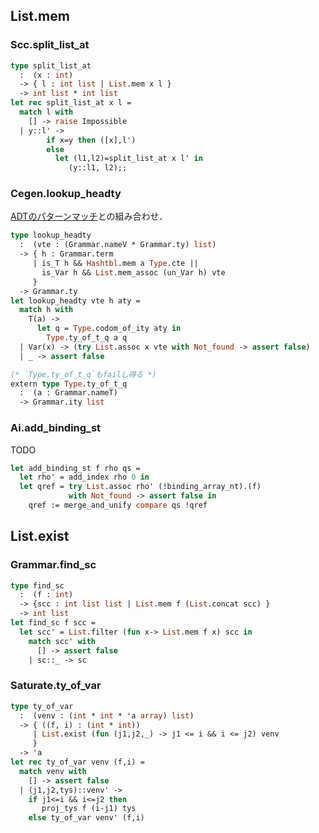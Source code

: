 
## List.mem

<a name = "split_list_at"></a>
### Scc.split_list_at

```ocaml scc.ml
type split_list_at
  :  (x : int)
  -> { l : int list | List.mem x l }
  -> int list * int list
let rec split_list_at x l =
  match l with
    [] -> raise Impossible
  | y::l' ->
        if x=y then ([x],l')
        else
          let (l1,l2)=split_list_at x l' in
             (y::l1, l2);;
```

<a name = "lookup_headty"></a>
### Cegen.lookup_headty

[ADTのパターンマッチ](./ADT_easy.md)との組み合わせ．

```ocaml cegen.ml
type lookup_headty
  :  (vte : (Grammar.nameV * Grammar.ty) list)
  -> { h : Grammar.term
     | is_T h && Hashtbl.mem a Type.cte ||
       is_Var h && List.mem_assoc (un_Var h) vte
     }
  -> Grammar.ty
let lookup_headty vte h aty =
  match h with
    T(a) ->
      let q = Type.codom_of_ity aty in
        Type.ty_of_t_q a q
  | Var(x) -> (try List.assoc x vte with Not_found -> assert false)
  | _ -> assert false

(* `Type.ty_of_t_q`もfailし得る *)
extern type Type.ty_of_t_q
  :  (a : Grammar.nameT)
  -> Grammar.ity list
```

<a name = "add_binding_st"></a>
### Ai.add_binding_st

TODO

```ocaml ai.ml
let add_binding_st f rho qs =
  let rho' = add_index rho 0 in
  let qref = try List.assoc rho' (!binding_array_nt).(f)
             with Not_found -> assert false in
    qref := merge_and_unify compare qs !qref
```

## List.exist

<a name = "find_sc"></a>
### Grammar.find_sc

```ocaml grammar.ml
type find_sc
  :  (f : int)
  -> {scc : int list list | List.mem f (List.concat scc) }
  -> int list
let find_sc f scc =
  let scc' = List.filter (fun x-> List.mem f x) scc in
    match scc' with
      [] -> assert false
    | sc::_ -> sc
```

<a name = "ty_of_var"></a>
### Saturate.ty_of_var

```ocaml saturate.ml
type ty_of_var
  :  (venv : (int * int * 'a array) list)
  -> { ((f, i) : (int * int))
     | List.exist (fun (j1,j2,_) -> j1 <= i && i <= j2) venv
     }
  -> 'a
let rec ty_of_var venv (f,i) =
  match venv with
    [] -> assert false
  | (j1,j2,tys)::venv' ->
    if j1<=i && i<=j2 then
       proj_tys f (i-j1) tys
    else ty_of_var venv' (f,i)
```

